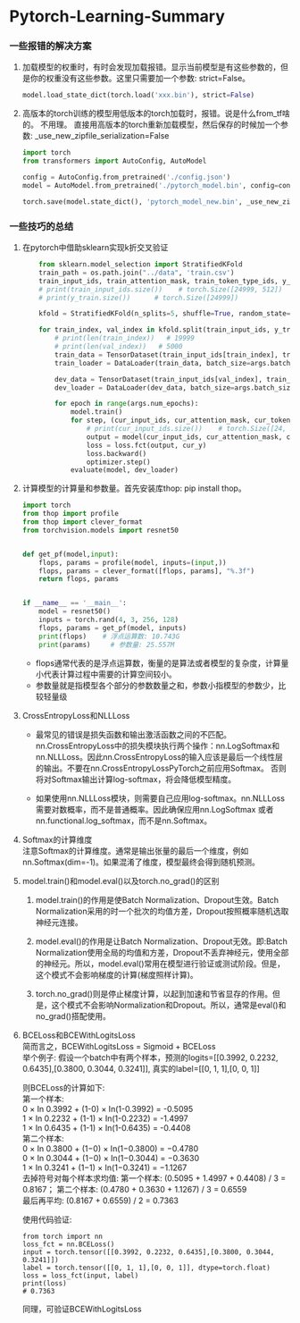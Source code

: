 # Pytorch-Learning-Summary
### 一些报错的解决方案
1. 加载模型的权重时，有时会发现加载报错。显示当前模型是有这些参数的，但是你的权重没有这些参数。这里只需要加一个参数: strict=False。
    ```python
    model.load_state_dict(torch.load('xxx.bin'), strict=False) 
    ```
2. 高版本的torch训练的模型用低版本的torch加载时，报错。说是什么from_tf啥的。 不用理。 直接用高版本的torch重新加载模型，然后保存的时候加一个参数: _use_new_zipfile_serialization=False
    ```python
    import torch
    from transformers import AutoConfig, AutoModel
    
    config = AutoConfig.from_pretrained('./config.json')
    model = AutoModel.from_pretrained('./pytorch_model.bin', config=config)
    
    torch.save(model.state_dict(), 'pytorch_model_new.bin', _use_new_zipfile_serialization=False)
    ```

### 一些技巧的总结
1. 在pytorch中借助sklearn实现k折交叉验证
    ```python
        from sklearn.model_selection import StratifiedKFold
        train_path = os.path.join("../data", 'train.csv')
        train_input_ids, train_attention_mask, train_token_type_ids, y_train = load_data(train_path, tokenizer)
        # print(train_input_ids.size())    # torch.Size([24999, 512])   # (样本个数, input_dim)
        # print(y_train.size())      # torch.Size([24999])
    
        kfold = StratifiedKFold(n_splits=5, shuffle=True, random_state=42)
    
        for train_index, val_index in kfold.split(train_input_ids, y_train):
            # print(len(train_index))   # 19999
            # print(len(val_index))   # 5000
            train_data = TensorDataset(train_input_ids[train_index], train_attention_mask[train_index], train_token_type_ids[train_index], y_train[train_index])
            train_loader = DataLoader(train_data, batch_size=args.batch_size, shuffle=True)
    
            dev_data = TensorDataset(train_input_ids[val_index], train_attention_mask[val_index], train_token_type_ids[val_index], y_train[val_index])
            dev_loader = DataLoader(dev_data, batch_size=args.batch_size, shuffle=True)
    
            for epoch in range(args.num_epochs):
                model.train()
                for step, (cur_input_ids, cur_attention_mask, cur_token_type_ids, cur_y) in enumerate(train_loader):
                    # print(cur_input_ids.size())    # torch.Size([24, 512])
                    output = model(cur_input_ids, cur_attention_mask, cur_token_type_ids)
                    loss = loss.fct(output, cur_y)
                    loss.backward()
                    optimizer.step()    
                evaluate(model, dev_loader)
    ```

2. 计算模型的计算量和参数量。首先安装库thop: pip install thop。
    ```python
    import torch
    from thop import profile
    from thop import clever_format
    from torchvision.models import resnet50
    
    
    def get_pf(model,input):
        flops, params = profile(model, inputs=(input,))
        flops, params = clever_format([flops, params], "%.3f")
        return flops, params
    
    
    if __name__ == '__main__':
        model = resnet50()
        inputs = torch.rand(4, 3, 256, 128)
        flops, params = get_pf(model, inputs)
        print(flops)    # 浮点运算数: 10.743G
        print(params)     # 参数量: 25.557M
    
    ```
    - flops通常代表的是浮点运算数，衡量的是算法或者模型的复杂度，计算量小代表计算过程中需要的计算空间较小。
    - 参数量就是指模型各个部分的参数数量之和，参数小指模型的参数少，比较轻量级


3. CrossEntropyLoss和NLLLoss  
    - 最常见的错误是损失函数和输出激活函数之间的不匹配。nn.CrossEntropyLoss中的损失模块执行两个操作：nn.LogSoftmax和nn.NLLLoss。因此nn.CrossEntropyLoss的输入应该是最后一个线性层的输出。不要在nn.CrossEntropyLossPyTorch之前应用Softmax。 否则将对Softmax输出计算log-softmax，将会降低模型精度。
    
    - 如果使用nn.NLLLoss模块，则需要自己应用log-softmax。nn.NLLLoss需要对数概率，而不是普通概率。因此确保应用nn.LogSoftmax 或者 nn.functional.log_softmax，而不是nn.Softmax。

4. Softmax的计算维度  
    注意Softmax的计算维度。通常是输出张量的最后一个维度，例如nn.Softmax(dim=-1)。如果混淆了维度，模型最终会得到随机预测。

5. model.train()和model.eval()以及torch.no_grad()的区别  
    1. model.train()的作用是使Batch Normalization、Dropout生效。Batch Normalization采用的时一个批次的均值方差，Dropout按照概率随机选取神经元连接。

    2. model.eval()的作用是让Batch Normalization、Dropout无效。即:Batch Normalization使用全局的均值和方差，Dropout不丢弃神经元，使用全部的神经元。所以，model.eval()常用在模型进行验证或测试阶段。但是，这个模式不会影响梯度的计算(梯度照样计算)。
    
    3. torch.no_grad()则是停止梯度计算，以起到加速和节省显存的作用。但是，这个模式不会影响Normalization和Dropout。所以，通常是eval()和no_grad()搭配使用。

6. BCELoss和BCEWithLogitsLoss  
    简而言之，BCEWithLogitsLoss = Sigmoid + BCELoss  
    举个例子: 假设一个batch中有两个样本，预测的logits=[[0.3992, 0.2232, 0.6435],[0.3800, 0.3044, 0.3241]], 真实的label=[[0, 1, 1],[0, 0, 1]]  
    
    则BCELoss的计算如下:    
    第一个样本:  
    0 × In 0.3992 + (1-0) × In(1-0.3992) = -0.5095  
    1 × In 0.2232 + (1-1) × In(1-0.2232) = -1.4997  
    1 × In 0.6435 + (1-1) × In(1-0.6435) = -0.4408  
    第二个样本:   
    0 × In 0.3800 + (1−0) × In(1−0.3800) = −0.4780  
    0 × In 0.3044 + (1−0) × In(1−0.3044) = −0.3630     
    1 × In 0.3241 + (1−1) × In(1−0.3241) = −1.1267   
    去掉符号对每个样本求均值: 第一个样本: (0.5095 + 1.4997 + 0.4408) / 3 = 0.8167； 第二个样本: (0.4780 + 0.3630 + 1.1267) / 3 = 0.6559  
    最后再平均: (0.8167 + 0.6559) / 2 = 0.7363  
    
    使用代码验证:  
    ```
    from torch import nn
    loss_fct = nn.BCELoss()
    input = torch.tensor([[0.3992, 0.2232, 0.6435],[0.3800, 0.3044, 0.3241]])
    label = torch.tensor([[0, 1, 1],[0, 0, 1]], dtype=torch.float)
    loss = loss_fct(input, label)
    print(loss)
    # 0.7363
    ```
    
    同理，可验证BCEWithLogitsLoss  
    
